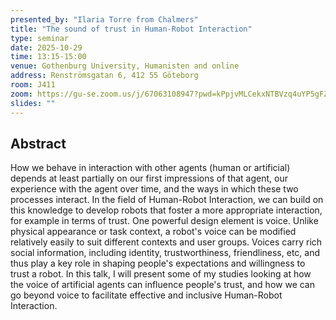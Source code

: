 ```yaml
---
presented_by: "Ilaria Torre from Chalmers"
title: "The sound of trust in Human-Robot Interaction"
type: seminar
date: 2025-10-29
time: 13:15-15:00
venue: Gothenburg University, Humanisten and online
address: Renströmsgatan 6, 412 55 Göteborg
room: J411
zoom: https://gu-se.zoom.us/j/67063108947?pwd=kPpjvMLCekxNTBVzq4uYP5gFZ6Y6vd.1 
slides: ""
---
```


## Abstract
How we behave in interaction with other agents (human or artificial) depends at least partially on our first impressions of that agent, our experience with the agent over time, and the ways in which these two processes interact. In the field of Human-Robot Interaction, we can build on this knowledge to develop robots that foster a more appropriate interaction, for example in terms of trust. One powerful design element is voice. Unlike physical appearance or task context, a robot's voice can be modified relatively easily to suit different contexts and user groups. Voices carry rich social information, including identity, trustworthiness, friendliness, etc, and thus play a key role in shaping people's expectations and willingness to trust a robot. In this talk, I will present some of my studies looking at how the voice of artificial agents can influence people's trust, and how we can go beyond voice to facilitate effective and inclusive Human-Robot Interaction.

